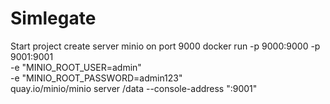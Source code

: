 # Simlegate
Start project create server minio on port 9000
docker run -p 9000:9000 -p 9001:9001 \
-e "MINIO_ROOT_USER=admin" \
-e "MINIO_ROOT_PASSWORD=admin123" \
quay.io/minio/minio server /data --console-address ":9001"

